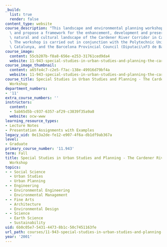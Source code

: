 ```yaml
---
_build:
  list: true
  render: false
content_type: website
course_description: "This landscape and environmental planning workshop investigates\
  \ and propose a framework for the enhancement, development and preservation of the\
  \ natural and cultural landscape of the Cardener River Corridor in Catalunya, Spain.\
  \ The workshop is carried out in conjunction with the Polytechnic University of\
  \ Catalunya, and the Barcelona Provincial Council (Diputaci\xF3 de Barcelona).\n"
course_image:
  content: 55cb207b-f8a8-656e-e253-31761ced9da4
  website: 11-943-special-studies-in-urban-studies-and-planning-the-cardener-river-corridor-workshop-fall-2001
course_image_thumbnail:
  content: a65fe4c7-c2e5-f7ac-138e-49916d79bf4a
  website: 11-943-special-studies-in-urban-studies-and-planning-the-cardener-river-corridor-workshop-fall-2001
course_title: Special Studies in Urban Studies and Planning - The Cardener River Corridor
  Workshop
department_numbers:
- '11'
extra_course_numbers: ''
instructors:
  content:
  - 5ab65d5b-c937-6357-af29-c3839f35a9a8
  website: ocw-www
learning_resource_types:
- Lecture Notes
- Presentation Assignments with Examples
legacy_uid: 0e13a2de-fe12-e907-4f6a-db1df9ab367a
level:
- Graduate
primary_course_number: '11.943'
term: Fall
title: Special Studies in Urban Studies and Planning - The Cardener River Corridor
  Workshop
topics:
- - Social Science
  - Urban Studies
  - Urban Planning
- - Engineering
  - Environmental Engineering
  - Environmental Management
- - Fine Arts
  - Architecture
  - Environmental Design
- - Science
  - Earth Science
  - Sustainability
uid: 6b0c05e7-5431-4473-8b1c-50c7451163fe
url_path: courses/11-943-special-studies-in-urban-studies-and-planning-the-cardener-river-corridor-workshop-fall-2001
year: '2001'
---
```

